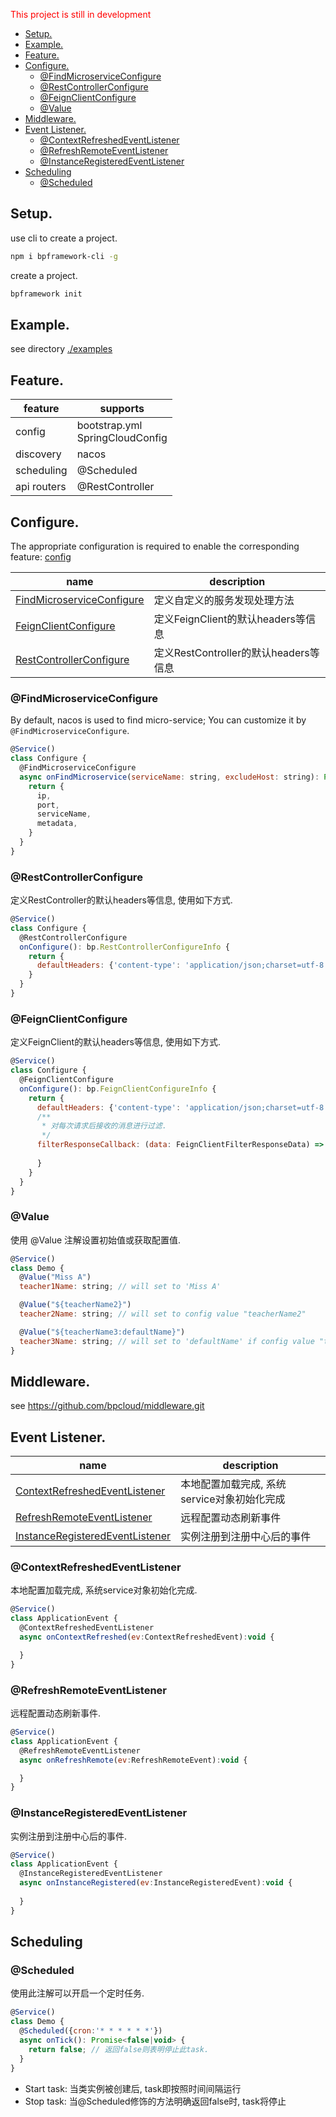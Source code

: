 <font color=red>This project is still in development</font>

- [Setup.](#setup)
- [Example.](#example)
- [Feature.](#feature)
- [Configure.](#configure)
  - [@FindMicroserviceConfigure](#findmicroserviceconfigure)
  - [@RestControllerConfigure](#restcontrollerconfigure)
  - [@FeignClientConfigure](#feignclientconfigure)
  - [@Value](#value)
- [Middleware.](#middleware)
- [Event Listener.](#event-listener)
  - [@ContextRefreshedEventListener](#contextrefreshedeventlistener)
  - [@RefreshRemoteEventListener](#refreshremoteeventlistener)
  - [@InstanceRegisteredEventListener](#instanceregisteredeventlistener)
- [Scheduling](#scheduling)
  - [@Scheduled](#scheduled)

## Setup.

use cli to create a project.

```bash
npm i bpframework-cli -g
```

create a project.

```bash
bpframework init
```

## Example.

see directory [./examples](./examples)

## Feature.

| feature     | supports                           |
| ----------- | ---------------------------------- |
| config      | bootstrap.yml<br>SpringCloudConfig |
| discovery   | nacos                              |
| scheduling  | @Scheduled                         |
| api routers | @RestController                    |

## Configure.

The appropriate configuration is required to enable the corresponding feature: [config](./config.md)

| name                                                    | description                           |
| ------------------------------------------------------- | ------------------------------------- |
| [FindMicroserviceConfigure](#findmicroserviceconfigure) | 定义自定义的服务发现处理方法          |
| [FeignClientConfigure](#feignclientconfigure)           | 定义FeignClient的默认headers等信息    |
| [RestControllerConfigure](#restcontrollerconfigure)     | 定义RestController的默认headers等信息 |


### @FindMicroserviceConfigure

By default, nacos is used to find micro-service; You can customize it by `@FindMicroserviceConfigure`.

```js
@Service()
class Configure {
  @FindMicroserviceConfigure
  async onFindMicroservice(serviceName: string, excludeHost: string): Promise<ServiceInfo> {
    return {
      ip,
      port,
      serviceName,
      metadata,
    }
  }
}
```

### @RestControllerConfigure

定义RestController的默认headers等信息, 使用如下方式.

```js
@Service()
class Configure {
  @RestControllerConfigure
  onConfigure(): bp.RestControllerConfigureInfo {
    return {
      defaultHeaders: {'content-type': 'application/json;charset=utf-8'},
    }
  }
}
```

### @FeignClientConfigure

定义FeignClient的默认headers等信息, 使用如下方式.

```js
@Service()
class Configure {
  @FeignClientConfigure
  onConfigure(): bp.FeignClientConfigureInfo {
    return {
      defaultHeaders: {'content-type': 'application/json;charset=utf-8'},
      /**
       * 对每次请求后接收的消息进行过滤.
       */
      filterResponseCallback: (data: FeignClientFilterResponseData) => {
        
      }
    }
  }
}
```

### @Value

使用 @Value 注解设置初始值或获取配置值.

```js
@Service()
class Demo {
  @Value("Miss A")
  teacher1Name: string; // will set to 'Miss A'

  @Value("${teacherName2}")
  teacher2Name: string; // will set to config value "teacherName2"

  @Value("${teacherName3:defaultName}")
  teacher3Name: string; // will set to 'defaultName' if config value "teacherName3" isn't existed.
}
```

## Middleware.

see https://github.com/bpcloud/middleware.git

## Event Listener.

| name                                                                | description                                 |
| ------------------------------------------------------------------- | ------------------------------------------- |
| [ContextRefreshedEventListener](#ContextRefreshedEventListener)     | 本地配置加载完成, 系统service对象初始化完成 |
| [RefreshRemoteEventListener](#RefreshRemoteEventListener)           | 远程配置动态刷新事件                        |
| [InstanceRegisteredEventListener](#InstanceRegisteredEventListener) | 实例注册到注册中心后的事件                  |

### @ContextRefreshedEventListener

本地配置加载完成, 系统service对象初始化完成.

```js
@Service()
class ApplicationEvent {
  @ContextRefreshedEventListener
  async onContextRefreshed(ev:ContextRefreshedEvent):void {

  }
}
```

### @RefreshRemoteEventListener

远程配置动态刷新事件.

```js
@Service()
class ApplicationEvent {
  @RefreshRemoteEventListener
  async onRefreshRemote(ev:RefreshRemoteEvent):void {

  }
}
```

### @InstanceRegisteredEventListener

实例注册到注册中心后的事件.

```js
@Service()
class ApplicationEvent {
  @InstanceRegisteredEventListener
  async onInstanceRegistered(ev:InstanceRegisteredEvent):void {
    
  }
}
```

## Scheduling

### @Scheduled

使用此注解可以开启一个定时任务.

```js
@Service()
class Demo {
  @Scheduled({cron:'* * * * * *'})
  async onTick(): Promise<false|void> {
    return false; // 返回false则表明停止此task.
  }
}
```

- Start task:  当类实例被创建后, task即按照时间间隔运行
- Stop task: 当@Scheduled修饰的方法明确返回false时, task将停止

